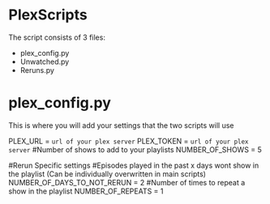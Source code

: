 # PlexScripts

The script consists of 3 files:

* plex_config.py
* Unwatched.py
* Reruns.py

# plex_config.py
This is where you will add your settings that the two scripts will use

PLEX_URL = ```url of your plex server```
PLEX_TOKEN = ```url of your plex server```
#Number of shows to add to your playlists
NUMBER_OF_SHOWS = 5

#Rerun Specific settings
#Episodes played in the past x days wont show in the playlist (Can be individually overwritten in main scripts)
NUMBER_OF_DAYS_TO_NOT_RERUN = 2
#Number of times to repeat a show in the playlist
NUMBER_OF_REPEATS = 1

# 
